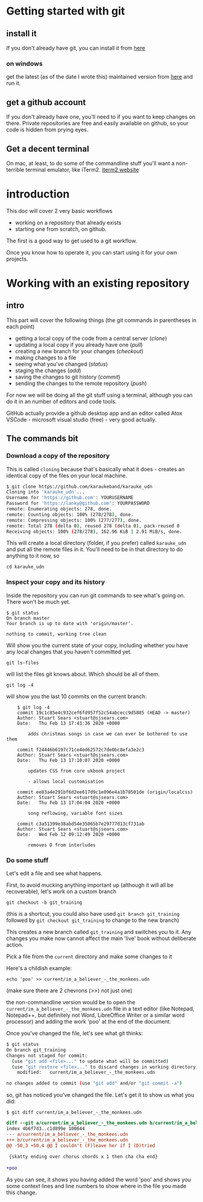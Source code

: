 # Getting started with git

## install it
If you don't already have git, you can install it from [here](https://git-scm.com/)

### on windows
get the latest (as of the date I wrote this) maintained version from [here](https://github.com/git-for-windows/git/releases/download/v2.32.0.windows.2/Git-2.32.0.2-64-bit.exe) and run it.

## get a github account

If you don't already have one, you'll need to if you want to keep changes on there.
Private repositories are free and easily available on github, so your code is hidden from prying eyes.

## Get a decent terminal
On mac, at least, to do some of the commandline stuff you'll want a non-terrible terminal emulator, like iTerm2.
[iterm2 website](https://iterm2.com/)

# introduction

This doc will cover 2 very basic workflows

* working on a repository that already exists
* starting one from scratch, on github.

The first is a good way to get used to a git workflow.

Once you know how to operate it, you can start using it for your own projects.

# Working with an existing repository

## intro
This part will cover the following things (the git commands in parentheses in each point)
* getting a local copy of the code from a central server (*clone*)
* updating a local copy if you already have one (*pull*)
* creating a new branch for your changes (*checkout*)
* making changes to a file
* seeing what you've changed (*status*)
* staging the changes (*add*)
* saving the changes to git history (*commit*)
* sending the changes to the remote repository (*push*)

For now we will be doing all the git stuff using a terminal, although you can do it in an number of editors and code tools.

GitHub actually provide a github desktop app and an editor called Atox
VSCode - microsoft visual studio (free)  - very good actually.

## The commands bit

### Download a copy of the repository

This is called `cloning` because that's basically what it does - creates an identical copy of the files on your local machine.

```sh
$ git clone https://github.com/karaukeband/karauke_udn
Cloning into 'karauke_udn'...
Username for 'https://github.com': YOURUSERNAME
Password for 'https://lanky@github.com': YOURPASSWORD
remote: Enumerating objects: 278, done.
remote: Counting objects: 100% (278/278), done.
remote: Compressing objects: 100% (277/277), done.
remote: Total 278 (delta 0), reused 278 (delta 0), pack-reused 0
Receiving objects: 100% (278/278), 162.96 KiB | 2.91 MiB/s, done.
```

This will create a local directory (folder, if you prefer) called `karauke_udn` and put all the remote files in it.
You'll need to be in that directory to do anything to it now, so
    
    cd karauke_udn

### Inspect your copy and its history
Inside the repository you can run git commands to see what's going on. There won't be much yet.
```
$ git status
On branch master
Your branch is up to date with 'origin/master'.

nothing to commit, working tree clean
```

Will show you the current state of your copy, including whether you have any local changes that you haven't committed yet.
    
    git ls-files

will list the files git knows about. Which should be all of them.

    git log -4

will show you the last 10 commits on the current branch:
```git
    $ git log -4
    commit 19c1c85e4c932cef6fd957f52c54abcecc9d5885 (HEAD -> master)
    Author: Stuart Sears <stuart@sjsears.com>
    Date:   Thu Feb 13 17:43:36 2020 +0000

        adds christmas songs in case we can ever be bothered to use them

    commit f24446b6197c71ce4ed62572c7de0bc8efa3e2c3
    Author: Stuart Sears <stuart@sjsears.com>
    Date:   Thu Feb 13 17:10:07 2020 +0000

        updates CSS from core ukbook project

        - allows local customisation

    commit ee83a4e291bf6d2ee617d9c1e096e4a1b78501de (origin/localcss)
    Author: Stuart Sears <stuart@sjsears.com>
    Date:   Thu Feb 13 17:04:04 2020 +0000

        song reflowing, variable font sizes

    commit c3a51399e38abd54e35065b7e29777d13cf731ab
    Author: Stuart Sears <stuart@sjsears.com>
    Date:   Wed Feb 12 09:12:49 2020 +0000

        removes D from interludes
```

### Do some stuff
Let's edit a file and see what happens.

First, to avoid mucking anything important up (although it will all be recoverable), let's work on a custom branch

    git checkout -b git_training

(this is a shortcut, you could also have used `git branch git_training` followed by `git checkout git_training` to change to the new branch)


This creates a new branch called `git_training` and switches you to it. Any changes you make now cannot affect the main 'live' book without deliberate action.

Pick a file from the `current` directory and make some changes to it

Here's a childish example:

    echo 'poo' >> current/im_a_believer_-_the_monkees.udn

(make sure there are 2 chevrons (>>) not just one)

the non-commandline version would be to open the `current/im_a_believer_-_the_monkees.udn` file in a text editor (like Notepad, Notepad++, but definitely not Word, LibreOffice Writer or a similar word processor) and adding the work 'poo' at the end of the document.

Once you've changed the file, let's see what git thinks:

```sh
$ git status
On branch git_training
Changes not staged for commit:
  (use "git add <file>..." to update what will be committed)
  (use "git restore <file>..." to discard changes in working directory)
	modified:   current/im_a_believer_-_the_monkees.udn

no changes added to commit (use "git add" and/or "git commit -a")

```

so, git has noticed you've changed the file. Let's get it to show us what you did:

    $ git diff current/im_a_believer_-_the_monkees.udn
```diff
diff --git a/current/im_a_believer_-_the_monkees.udn b/current/im_a_believer_-_the_monkees.udn
index 4b6f7d3..c1d899e 100644
--- a/current/im_a_believer_-_the_monkees.udn
+++ b/current/im_a_believer_-_the_monkees.udn
@@ -50,3 +50,4 @@ I couldn't (F)leave her if I (D)tried
 
 {skatty ending over chorus chords x 1 then cha cha end}
 
+poo

```

As you can see, it shows you having added the word 'poo' and shows you some context lines and line numbers to show where in the file you made this change.










